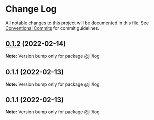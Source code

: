 # Change Log

All notable changes to this project will be documented in this file.
See [Conventional Commits](https://conventionalcommits.org) for commit guidelines.

## [0.1.2](https://github.com/jiljs/jil/compare/@jil/log@0.1.1...@jil/log@0.1.2) (2022-02-14)

**Note:** Version bump only for package @jil/log





## 0.1.1 (2022-02-13)

**Note:** Version bump only for package @jil/log





## 0.1.1 (2022-02-13)

**Note:** Version bump only for package @jil/log
